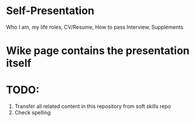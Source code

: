 # Self-Presentation
Who I am, my life roles, CV/Resume, How to pass Interview, Supplements

# Wike page contains the presentation itself

# TODO:
1. Transfer all related content in this repository from soft skills repo
2. Check spelling
